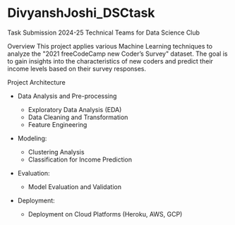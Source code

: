 # DivyanshJoshi_DSCtask
Task Submission 2024-25 Technical Teams for Data Science Club 

Overview
This project applies various Machine Learning techniques to analyze the "2021 freeCodeCamp new Coder’s Survey" dataset. The goal is to gain insights into the characteristics of new coders and predict their income levels based on their survey responses.

Project Architecture
- Data Analysis and Pre-processing
  - Exploratory Data Analysis (EDA)
  - Data Cleaning and Transformation
  - Feature Engineering

- Modeling:
  - Clustering Analysis
  - Classification for Income Prediction

- Evaluation: 
  - Model Evaluation and Validation

- Deployment:
  - Deployment on Cloud Platforms (Heroku, AWS, GCP)




